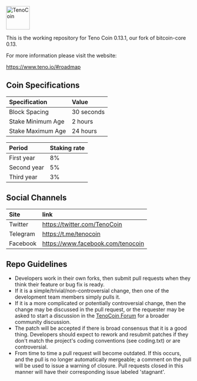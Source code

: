<img width="64" height="64" src="https://www.teno.io/images/logo.svg" alt="TenoCoin" />

This is the working repository for Teno Coin 0.13.1, our fork of bitcoin-core 0.13.

For more information please visit the website:

https://www.teno.io/#roadmap

## Coin Specifications

| Specification | Value |
|:-----------|:-----------|
| Block Spacing | 30 seconds |
| Stake Minimum Age | 2 hours |
| Stake Maximum Age | 24 hours |

| Period | Staking rate |
|:-----------|:-----------|
| First year	| 8% |
| Second year	| 5%|
| Third year	| 3%|


## Social Channels

| Site | link |
|:-----------|:-----------|
| Twitter | https://twitter.com/TenoCoin |
| Telegram | https://t.me/tenocoin |
| Facebook | https://www.facebook.com/tenocoin |


## Repo Guidelines
* Developers work in their own forks, then submit pull requests when they think their feature or bug fix is ready.
* If it is a simple/trivial/non-controversial change, then one of the development team members simply pulls it.
* If it is a more complicated or potentially controversial change, then the change may be discussed in the pull request, or the requester may be asked to start a discussion in the <a href="https://teno.io">TenoCoin Forum</a> for a broader community discussion.
* The patch will be accepted if there is broad consensus that it is a good thing. Developers should expect to rework and resubmit patches if they don't match the project's coding conventions (see coding.txt) or are controversial.
* From time to time a pull request will become outdated. If this occurs, and the pull is no longer automatically mergeable; a comment on the pull will be used to issue a warning of closure. Pull requests closed in this manner will have their corresponding issue labeled 'stagnant'.
